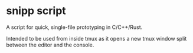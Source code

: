 # snipp script
A script for quick, single-file prototyping in C/C++/Rust.

Intended to be used from inside tmux as it opens a new tmux window split between the editor and the console.
